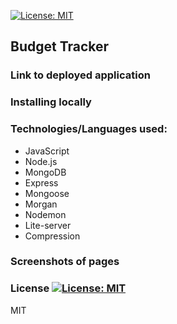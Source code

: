 [![License: MIT](https://img.shields.io/badge/License-MIT-yellow.svg)](https://opensource.org/licenses/MIT)
## Budget Tracker

### Link to deployed application

### Installing locally

### Technologies/Languages used: 

  - JavaScript
  - Node.js
  - MongoDB
  - Express
  - Mongoose
  - Morgan 
  - Nodemon
  - Lite-server
  - Compression

### Screenshots of pages

### License [![License: MIT](https://img.shields.io/badge/License-MIT-yellow.svg)](https://opensource.org/licenses/MIT)

MIT
